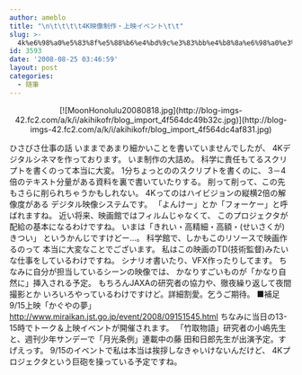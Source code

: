 ```yaml
---
author: ameblo
title: "\n\t\t\t\t4K映像制作・上映イベント\t\t"
slug: >-
  4k%e6%98%a0%e5%83%8f%e5%88%b6%e4%bd%9c%e3%83%bb%e4%b8%8a%e6%98%a0%e3%82%a4%e3%83%99%e3%83%b3%e3%83%88
id: 3593
date: '2008-08-25 03:46:59'
layout: post
categories:
  - 随筆
---
```


<div align="center">[![MoonHonolulu20080818.jpg](http://blog-imgs-42.fc2.com/a/k/i/akihikofr/blog_import_4f564dc49b32c.jpg)](http://blog-imgs-42.fc2.com/a/k/i/akihikofr/blog_import_4f564dc4af831.jpg)</div>

ひさびさ仕事の話 いままであまり細かいことを書いていませんでしたが、 4Kデジタルシネマを作っております。 いま制作の大詰め。 科学に責任もてるスクリプトを書くのって本当に大変。 1分ちょっとののスクリプトを書くのに、 3－4倍のテキスト分量がある資料を裏で書いていたりする。 削って削って、この先もさらに削られちゃうかもしれない。 4Kってのはハイビジョンの縦横2倍の解像度がある デジタル映像システムです。 「よんけー」とか「フォーケー」と呼ばれますね。 近い将来、映画館ではフィルムじゃなくて、 このプロジェクタが配給の基本になるわけですね。 いまは「きれい・高精細・高額・(せいさくが)きつい」 というかんじですけどー…。 科学館で、しかもこのリソースで映画作るのって 本当に大変なことでございます。 私はこの映画のTD(技術監督)みたいな仕事をしているわけですね。 シナリオ書いたり、VFX作ったりしてます。 ちなみに自分が担当しているシーンの映像では、 かなりすごいものが「かなり自然に」挿入される予定。 もちろんJAXAの研究者の協力や、徹夜繰り返して夜間撮影とか いろいろやっているわけですけど。詳細割愛。乞うご期待。 ■補足 9/15上映「かぐやの夢」 http://www.miraikan.jst.go.jp/event/2008/09151545.html ちなみに当日の13-15時でトーク＆上映イベントが開催されます。 「竹取物語」研究者の小嶋先生と、週刊少年サンデーで「月光条例」連載中の藤 田和日郎先生が出演予定。すげえっす。 9/15のイベントで私は本当は挨拶しなきゃいけないんだけど、 4Kプロジェクタという巨砲を操っている予定ですね。